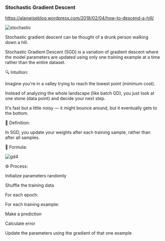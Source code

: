 ### Stochastic Gradient Descent

https://alanwiseblog.wordpress.com/2018/02/04/how-to-descend-a-hill/

![stochastic](https://github.com/user-attachments/assets/c6526b64-3411-45e1-be17-0b34dc397fdd)

Stochastic gradient descent can be thought of a drunk person walking down a hill.

Stochastic Gradient Descent (SGD) is a variation of gradient descent where the model parameters are updated 
using only one training example at a time rather than the entire dataset.

🔍 Intuition:

Imagine you're in a valley trying to reach the lowest point (minimum cost). 

Instead of analyzing the whole landscape (like batch GD), you just look at one stone (data point) and decide your next step. 

It's fast but a little noisy — it might bounce around, but it eventually gets to the bottom.

📘 Definition:

In SGD, you update your weights after each training sample, rather than after all samples.

🧠 Formula:

![gd4](https://github.com/user-attachments/assets/6f452fc3-537c-42a8-bced-185593e6ae59)


⚙️ Process:

Initialize parameters randomly

Shuffle the training data

For each epoch:

For each training example:

Make a prediction

Calculate error

Update the parameters using the gradient of that one example


